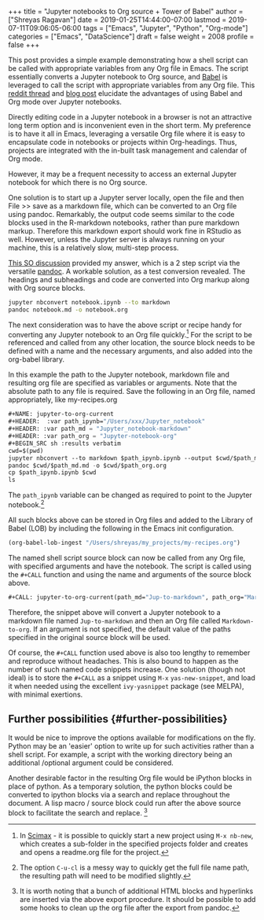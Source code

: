 +++
title = "Jupyter notebooks to Org source + Tower of Babel"
author = ["Shreyas Ragavan"]
date = 2019-01-25T14:44:00-07:00
lastmod = 2019-07-11T09:06:05-06:00
tags = ["Emacs", "Jupyter", "Python", "Org-mode"]
categories = ["Emacs", "DataScience"]
draft = false
weight = 2008
profile = false
+++

This post provides a simple example demonstrating how a shell script can be called with appropriate variables from any Org file in Emacs. The script essentially converts a Jupyter notebook to Org source, and [Babel](https://orgmode.org/worg/org-contrib/babel/) is leveraged to call the script with appropriate variables from any Org file. This [reddit thread](https://news.ycombinator.com/item?id=11296843) and [blog post](https://lepisma.github.io/2016/11/02/org-babel/) elucidate the advantages of using Babel and Org mode over Jupyter notebooks.

Directly editing code in a Jupyter notebook in a browser is not an attractive long term option and is inconvenient even in the short term. My preference is to have it all in Emacs, leveraging a versatile Org file where it is easy to encapsulate code in notebooks or projects within Org-headings. Thus, projects are integrated with the in-built task management and calendar of Org mode.

However, it may be a frequent necessity to access an external Jupyter notebook for which there is no Org source.

One solution is to start up a Jupyter server locally, open the file and then File >> save as a markdown file, which can be converted to an Org file using pandoc. Remarkably, the output code seems similar to the code blocks used in the R-markdown notebooks, rather than pure markdown markup. Therefore this markdown export should work fine in RStudio as well. However, unless the Jupyter server is always running on your machine, this is a relatively slow, multi-step process.

[This SO discussion](https://emacs.stackexchange.com/questions/5465/how-to-migrate-markdown-files-to-emacs-org-mode-format) provided my answer, which is a 2 step script via the versatile [pandoc](https://pandoc.org/). A workable solution, as a test conversion revealed. The headings and subheadings and code are converted into Org markup along with Org source blocks.

```sh
jupyter nbconvert notebook.ipynb --to markdown
pandoc notebook.md -o notebook.org
```

The next consideration was to have the above script or recipe handy for converting any Jupyter notebook to an Org file quickly.[^fn:1] For the script to be referenced and called from any other location,  the source block needs to be defined with a name and the necessary arguments, and also added into the org-babel library.

In this example the path to the Jupyter notebook, markdown file and resulting org file are specified as variables or arguments. Note that the absolute path to any file is required. Save the following in an Org file, named appropriately, like my-recipes.org

```lisp
#+NAME: jupyter-to-org-current
#+HEADER:  :var path_ipynb="/Users/xxx/Jupyter_notebook"
#+HEADER: :var path_md = "Jupyter_notebook-markdown"
#+HEADER: :var path_org = "Jupyter-notebook-org"
#+BEGIN_SRC sh :results verbatim
cwd=$(pwd)
jupyter nbconvert --to markdown $path_ipynb.ipynb --output $cwd/$path_md.md
pandoc $cwd/$path_md.md -o $cwd/$path_org.org
cp $path_ipynb.ipynb $cwd
ls
```

The `path_ipynb` variable can be changed as required to point to the Jupyter notebook.[^fn:2]

All such blocks above can be stored in Org files and added to the Library of Babel (LOB) by including the following in the Emacs init configuration.

```lisp
(org-babel-lob-ingest "/Users/shreyas/my_projects/my-recipes.org")
```

The named shell script source block can now be called from any Org file, with specified arguments and have the notebook. The script is called using the `#+CALL` function and using the name and arguments of the source block above.

```lisp
#+CALL: jupyter-to-org-current(path_md="Jup-to-markdown", path_org="Markdown-to-org")
```

Therefore, the snippet above will convert a Jupyter notebook to a markdown file named `Jup-to-markdown` and then an Org file called `Markdown-to-org`. If an argument is not specified, the default value of the paths specified in the original source block will be used.

Of course, the `#+CALL` function used above is also too lengthy to remember and reproduce without headaches. This is also bound to happen as the number of such named code snippets increase. One solution (though not ideal) is to store the `#+CALL` as a snippet using `M-x` `yas-new-snippet`, and load it when needed using the excellent `ivy-yasnippet` package (see MELPA), with minimal exertions.


## Further possibilities {#further-possibilities}

It would be nice to improve the options available for modifications on the fly. Python may be an 'easier' option to write up for such activities rather than a shell script. For example, a script with the working directory being an additional /optional argument could be considered.

Another desirable factor in the resulting Org file would be iPython blocks in place of python. As a temporary solution, the python blocks could be converted to ipython blocks via a search and replace throughout the document. A lisp macro / source block could run after the above source block to facilitate the search and replace.&nbsp;[^fn:3]

[^fn:1]: In [Scimax](https://github.com/jkitchin/scimax) - it is possible to quickly start a new project using `M-x nb-new`, which creates a sub-folder in the specified projects folder and creates and opens a readme.org file for the project.
[^fn:2]: The option `C-u-cl` is a messy way to quickly get the full file name path, the resulting path will need to be modified slightly.
[^fn:3]: It is worth noting that a bunch of additional HTML blocks and hyperlinks are inserted via the above export procedure. It should be possible to add some hooks to clean up the org file after the export from pandoc.
